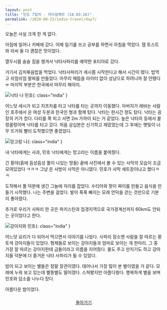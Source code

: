 ```yaml
---
layout: post
title: "인도 7일차 - 자이살메르 (18.03.16)"
permalink: /2020-08-23/india-travel/day7/
---
```

오늘은 사실 크게 한 게 없다.

아침에 일어나 카페에 갔다. 어제 일기를 쓰고 공부를 하면서 아침을 먹었다. 잼 토스트와 라씨 둘 다 괜찮은 맛이었다.

열두시쯤 슬슬 짐을 챙겨서 낙타사파리를 예약한 포티야로 갔다.

거기서 김치볶음밥을 먹었다. 낙타사파리가 세시쯤 시작한다고 해서 시간이 떴다. 밥먹고 쉬엄쉬엄 팔찌를 만들었다. 마무리 매듭을 라이터 없이 성냥으로 하려니까 잘 안됐다ㅠ 마지막 부분은 한국에서 마무리 해야지.

![낙타 나 민호](https://www.notion.so/image/https%3A%2F%2Fs3-us-west-2.amazonaws.com%2Fsecure.notion-static.com%2F9d898ebb-418f-4a5f-b2ce-bbee25db1dca%2FP20180316_192247483_5960F8BA-8D84-4034-9848-CB9FDED8D5AF.jpg?table=block&id=bd391df7-532c-4770-b979-f4d64862fef7&width=1060&userId=&cache=v2){: class="india" }

어느덧 세시가 되고 지프차를 타고 낙타를 타는 곳까지 이동했다. 아버지가 레바논 사람인 호주에서 온 여성 두분과 한국인 형과 함께 탔다. 낙타는 한시간 정도 탔다. 낙타는 굉장히 키가 컸다. 다리를 쭉 피고 서면 2m 가까이 되는 거 같았다. 높은 낙타의 등에서 꿀렁꿀렁이며 낙타를 타고 갔다. 처음 삼십분은 신기하고 재밌었는데 그 후에는 햇빛이 너무 뜨거워 빨리 도착했으면 좋겠었다.

![망고랑 나](https://www.notion.so/image/https%3A%2F%2Fs3-us-west-2.amazonaws.com%2Fsecure.notion-static.com%2F9d847f25-f2b5-4f6d-a644-f48dafd4ee71%2FP20180316_202136928_37BA036D-CB99-49DC-B555-A6B55FD83D51.jpg?table=block&id=376f6eb2-91aa-41e9-9ffb-485fbce05a5e&width=770&userId=&cache=v2){: class="india" }

내 낙타에게는 사과, 민호 낙타에게는 망고라는 이름을 붙여줬다.

긴 황야(흙에 듬성듬성 풀이 나있는 땅들) 끝에 사진에서 볼 수 있는 사막의 모습이 조금 모여있었다 ㅋㅋㅋ 그냥 온 사방이 사막은 아니였다. 민호가 사막 세트장이냐고 했다ㅋㅋ

도착해서 풀 덕분에 생긴 그늘에 자리를 잡았다. 수티아와 팟이 짜이를 만들고 음식을 만들기 시작했다. 나는 주변을 걸었다. 발이 푹푹 빠지는 모래 언덕을 걷는 것만으로 기분이 좋아졌다.

추가로 우리가 사파리 한 곳은 파키스탄과 접경지역으로 국가경계선까지 60km도 안되는 곳이었다고 한다.

![강아지와 민호](https://www.notion.so/image/https%3A%2F%2Fs3-us-west-2.amazonaws.com%2Fsecure.notion-static.com%2Fc1aa935a-016f-4aee-b90f-acbc9643cc6f%2FP20180316_220512146_7C0CC932-0286-4289-A1BF-19E7664E08A0.jpg?table=block&id=9a221a05-dfa6-4636-b188-1334410bd04f&width=670&userId=&cache=v2){: class="india" }

어느덧 요리가 다 되어서 먹으면서 이야기를 나눴다. 사파리 장소엔 사람을 잘 따르는 황토색 강아지들이 있었다. 형제들로 보이는 강아지들과 엄마로 보이는 개 한마리. 그 중 가장 잘 따르는 강아지한테 금돌이라고 이름을 지어줬다. 물도 주고 만지기도 하고 강아지들 덕분에 더 즐거운 낙타 사파리가 될 수 있었다.

밤이 되고 보이는 별들은 정말 장관이였다. 태어나서 가장 많이 본 별이였을 거 같다. 모래에 누워 보고 있는데 별똥별도 떨어졌다. 스쳐봤지만 아름다웠다. 행복하게 별을 보며 민호와 담소를 나누다 잤다.

아름다운 밤이었다.

<div style="text-align: center; padding-top: .5rem;">
<a href="/life/2020-08-23/india-travel">돌아가기</a>
</div>